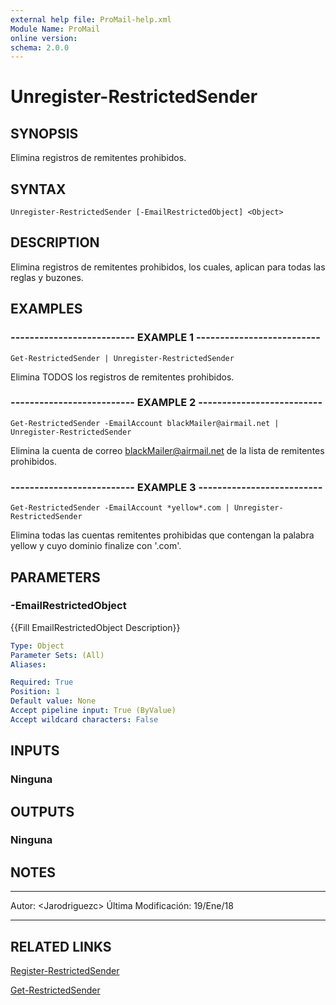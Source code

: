 ```yaml
---
external help file: ProMail-help.xml
Module Name: ProMail
online version: 
schema: 2.0.0
---
```


# Unregister-RestrictedSender

## SYNOPSIS
Elimina registros de remitentes prohibidos.

## SYNTAX

```
Unregister-RestrictedSender [-EmailRestrictedObject] <Object>
```

## DESCRIPTION
Elimina registros de remitentes prohibidos, los cuales, aplican para todas las reglas y buzones.

## EXAMPLES

### -------------------------- EXAMPLE 1 --------------------------
```
Get-RestrictedSender | Unregister-RestrictedSender
```

Elimina TODOS los registros de remitentes prohibidos.

### -------------------------- EXAMPLE 2 --------------------------
```
Get-RestrictedSender -EmailAccount blackMailer@airmail.net | Unregister-RestrictedSender
```

Elimina la cuenta de correo blackMailer@airmail.net de la lista de remitentes prohibidos.

### -------------------------- EXAMPLE 3 --------------------------
```
Get-RestrictedSender -EmailAccount *yellow*.com | Unregister-RestrictedSender
```

Elimina todas las cuentas remitentes prohibidas que contengan la palabra yellow y cuyo 
dominio finalize con '.com'.

## PARAMETERS

### -EmailRestrictedObject
{{Fill EmailRestrictedObject Description}}

```yaml
Type: Object
Parameter Sets: (All)
Aliases: 

Required: True
Position: 1
Default value: None
Accept pipeline input: True (ByValue)
Accept wildcard characters: False
```

## INPUTS

### Ninguna

## OUTPUTS

### Ninguna

## NOTES
---------------------------------------------------------
Autor: \<Jarodriguezc\>
Última Modificación: 19/Ene/18

---------------------------------------------------------

## RELATED LINKS

[Register-RestrictedSender](Register-RestrictedSender.md)

[Get-RestrictedSender](Get-RestrictedSender.md)

